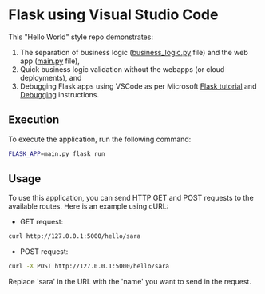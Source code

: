 # Flask using Visual Studio Code

This "Hello World" style repo demonstrates:

1. The separation of business logic ([business_logic.py](business_logic.py) file) and the web app ([main.py](main.py) file),
2. Quick business logic validation without the webapps (or cloud deployments), and
3. Debugging Flask apps using VSCode as per Microsoft [Flask tutorial](https://code.visualstudio.com/docs/python/tutorial-flask) and [Debugging](https://code.visualstudio.com/docs/editor/debugging) instructions.

## Execution

To execute the application, run the following command:

```bash
FLASK_APP=main.py flask run
```

## Usage

To use this application, you can send HTTP GET and POST requests to the available routes. Here is an example using cURL:

- GET request:

```bash
curl http://127.0.0.1:5000/hello/sara
```

- POST request:

```bash
curl -X POST http://127.0.0.1:5000/hello/sara
```

Replace 'sara' in the URL with the 'name' you want to send in the request.
